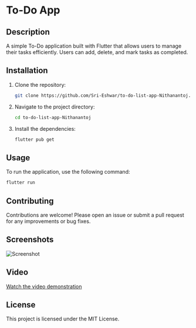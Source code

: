 # To-Do App

## Description
A simple To-Do application built with Flutter that allows users to manage their tasks efficiently. Users can add, delete, and mark tasks as completed.

## Installation
1. Clone the repository:
   ```bash
   git clone https://github.com/Sri-Eshwar/to-do-list-app-Nithanantoj.git
   ```
2. Navigate to the project directory:
   ```bash
   cd to-do-list-app-Nithanantoj
   ```
3. Install the dependencies:
   ```bash
   flutter pub get
   ```

## Usage
To run the application, use the following command:
```bash
flutter run
```

## Contributing
Contributions are welcome! Please open an issue or submit a pull request for any improvements or bug fixes.

## Screenshots
![Screenshot](../assets/Screenshot.png)

## Video
[Watch the video demonstration](../assets/ScreenRecording.mp4)

## License
This project is licensed under the MIT License.

